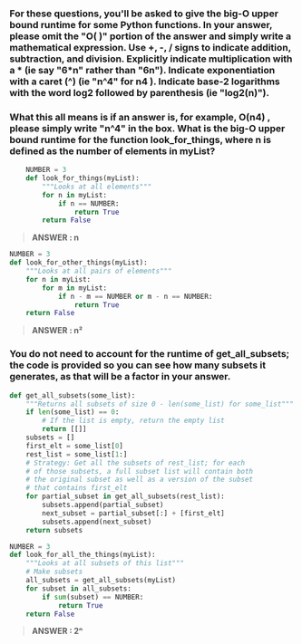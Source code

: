 ### For these questions, you'll be asked to give the big-O upper bound runtime for some Python functions. In your answer, please omit the "O( )" portion of the answer and simply write a mathematical expression. Use +, -, / signs to indicate addition, subtraction, and division. Explicitly indicate multiplication with a * (ie say "6*n" rather than "6n"). Indicate exponentiation with a caret (^) (ie "n^4" for  n4 ). Indicate base-2 logarithms with the word log2 followed by parenthesis (ie "log2(n)").

### What this all means is if an answer is, for example,  O(n4) , please simply write "n^4" in the box. What is the big-O upper bound runtime for the function look_for_things, where n is defined as the number of elements in myList?

```py
    NUMBER = 3
    def look_for_things(myList):
        """Looks at all elements"""
        for n in myList:
            if n == NUMBER:
                return True
        return False
```
> **ANSWER : n**
 
```py
NUMBER = 3
def look_for_other_things(myList):
    """Looks at all pairs of elements"""
    for n in myList:
        for m in myList:
            if n - m == NUMBER or m - n == NUMBER:
                return True
    return False
```
> **ANSWER : n²**

### You do not need to account for the runtime of get_all_subsets; the code is provided so you can see how many subsets it generates, as that will be a factor in your answer.

```py
def get_all_subsets(some_list):
    """Returns all subsets of size 0 - len(some_list) for some_list"""
    if len(some_list) == 0:
        # If the list is empty, return the empty list
        return [[]]
    subsets = []
    first_elt = some_list[0]
    rest_list = some_list[1:]
    # Strategy: Get all the subsets of rest_list; for each
    # of those subsets, a full subset list will contain both
    # the original subset as well as a version of the subset
    # that contains first_elt
    for partial_subset in get_all_subsets(rest_list):
        subsets.append(partial_subset)
        next_subset = partial_subset[:] + [first_elt]
        subsets.append(next_subset)
    return subsets

NUMBER = 3
def look_for_all_the_things(myList):
    """Looks at all subsets of this list"""
    # Make subsets
    all_subsets = get_all_subsets(myList)
    for subset in all_subsets:
        if sum(subset) == NUMBER:
            return True
    return False
```
> **ANSWER : 2ⁿ**
